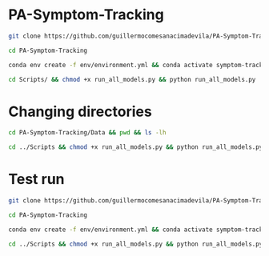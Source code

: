 # PA-Symptom-Tracking

```bash
git clone https://github.com/guillermocomesanacimadevila/PA-Symptom-Tracking.git
```

```bash
cd PA-Symptom-Tracking
```

```bash
conda env create -f env/environment.yml && conda activate symptom-tracking
```

```bash
cd Scripts/ && chmod +x run_all_models.py && python run_all_models.py 
```

# Changing directories

```bash
cd PA-Symptom-Tracking/Data && pwd && ls -lh
```

```bash
cd ../Scripts && chmod +x run_all_models.py && python run_all_models.py 
```

# Test run

```bash
git clone https://github.com/guillermocomesanacimadevila/PA-Symptom-Tracking.git
```

```bash
cd PA-Symptom-Tracking
```

```bash
conda env create -f env/environment.yml && conda activate symptom-tracking
```

```bash
cd ../Scripts && chmod +x run_all_models.py && python run_all_models.py 
```
